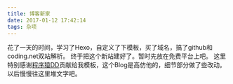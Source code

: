 ```yaml
---
title: 博客新家
date: 2017-01-12 17:42:14
tags: 杂项
---
```

花了一天的时间，学习了Hexo，自定义了下模板，买了域名，搞了github和coding.net双站解析。
终于把这个新站建好了。暂时先放在免费平台上吧。
这里特别感谢[程序猿DD](http://blog.didispace.com/)贡献给我模板，这个Blog是高仿他的，细节部分做了些改动。以后慢慢往这里堆文字吧。
